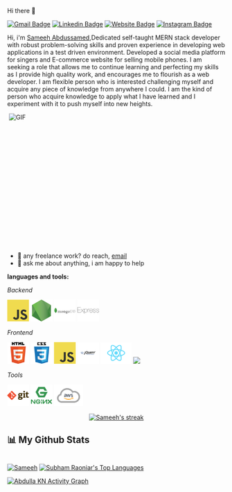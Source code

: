  Hi there 👋



<!--
**abdullakn/abdullakn** is a ✨ _special_ ✨ repository because its `README.md` (this file) appears on your GitHub profile.

Here are some ideas to get you started:

- 🔭 I’m currently working on ...
- 🌱 I’m currently learning ...
- 👯 I’m looking to collaborate on ...
- 🤔 I’m looking for help with ...
- 💬 Ask me about ...
- 📫 How to reach me: ...
- 😄 Pronouns: ...
- ⚡ Fun fact: ...
-->

[![Gmail Badge](https://img.shields.io/badge/-sameeh-c14438?style=flat&logo=Gmail&logoColor=white&link=mailto:sameeh4321@gmail.com)](mailto:sameeh4321@gmail.com)
[![Linkedin Badge](https://img.shields.io/badge/-Sameeh.M-blue?style=flat&logo=Linkedin&logoColor=white&link=https://www.linkedin.com/in/sameeh-m-664944213/)](https://www.linkedin.com/in/abdulla-kn-2662841b7/)
[![Website Badge](https://img.shields.io/badge/-Sameeh.M-green?style=flat&logo=Google-Chrome&logoColor=white&link=https://jessicalim.me)](https://sameeh.tech)
[![Instagram Badge](https://img.shields.io/badge/-@Sameeh_abdussamed-pink?style=flat&logo=instagram&logoColor=white&link=https://instagram.com/jlim_slam/)](https://www.instagram.com/sameeh_abdussamad/)

Hi, i'm [Sameeh Abdussamed](https://sameeh.tech/),Dedicated self-taught MERN stack developer with robust problem-solving skills and proven experience in 
developing web applications in a test driven environment. Developed a social media platform for singers and E-commerce website for selling mobile phones. I am seeking a role that allows me to continue learning and perfecting my skills as I provide high quality work, and encourages me to flourish as a web developer. I am flexible person who is interested challenging myself and acquire any piece of knowledge from anywhere I could. I am the kind of person who acquire knowledge to apply what I have learned and I experiment with it to push myself into new heights.

 <img align="right" alt="GIF" src="https://github.com/abhisheknaiidu/abhisheknaiidu/blob/master/code.gif?raw=true" width="500" height="320" />



- 💼 any freelance work? do reach, [email](mailto:sameeh4321gmail.com) 
- 💬 ask me about anything, i am happy to help



**languages and tools:**  

*Backend*

<code><img height="50" src="https://raw.githubusercontent.com/github/explore/80688e429a7d4ef2fca1e82350fe8e3517d3494d/topics/javascript/javascript.png"></code>
<code><img height="50" src="https://raw.githubusercontent.com/github/explore/80688e429a7d4ef2fca1e82350fe8e3517d3494d/topics/nodejs/nodejs.png"></code>
<code><img height="50" src="https://raw.githubusercontent.com/github/explore/80688e429a7d4ef2fca1e82350fe8e3517d3494d/topics/mongodb/mongodb.png"></code>
<code><img height="50" src="https://raw.githubusercontent.com/github/explore/80688e429a7d4ef2fca1e82350fe8e3517d3494d/topics/express/express.png"></code>
<!-- <code><img height="50" src="https://raw.githubusercontent.com/github/explore/80688e429a7d4ef2fca1e82350fe8e3517d3494d/topics/postgres/postgres.png"></code> -->
*Frontend*

<code><img height="50" src="https://raw.githubusercontent.com/github/explore/80688e429a7d4ef2fca1e82350fe8e3517d3494d/topics/html/html.png"></code>
<code><img height="50" src="https://raw.githubusercontent.com/github/explore/80688e429a7d4ef2fca1e82350fe8e3517d3494d/topics/css/css.png"></code>
<code><img height="50" src="https://raw.githubusercontent.com/github/explore/5c058a388828bb5fde0bcafd4bc867b5bb3f26f3/topics/javascript/javascript.png"></code>
<code><img height="50" src="https://raw.githubusercontent.com/github/explore/80688e429a7d4ef2fca1e82350fe8e3517d3494d/topics/jquery/jquery.png"></code>
<code><img height="50" src="https://github.com/abdullakn/abdullakn/blob/main/react.png"></code>
<code><img height="50" src="https://upload.wikimedia.org/wikipedia/commons/b/b2/Bootstrap_logo.svg"></code>
 
*Tools*
 
<code><img height="50" src="https://raw.githubusercontent.com/github/explore/80688e429a7d4ef2fca1e82350fe8e3517d3494d/topics/git/git.png"></code>
<code><img height="50" src="https://github.com/abdullakn/abdullakn/blob/main/nginx.png"></code>
<code><img height="50" src="https://github.com/abdullakn/abdullakn/blob/main/aws.png"></code>



<p align="center">
    <a href="https://github.com/Sameeh7383/github-readme-streak-stats">
        <img title="🔥 Get streak stats for your profile at git.io/streak-stats" alt="Sameeh's streak" src="https://github-readme-streak-stats.herokuapp.com/?user=Sameeh7383&theme=black-ice&hide_border=true&stroke=0000&background=060A0CD0"/>
    </a>
</p>



## 📊 My Github Stats

  <br/>
    <a href="https://github.com/Sameeh7383/github-readme-stats"><img alt=Sameeh Github Stats" src="https://github-readme-stats.vercel.app/api?username=Sameeh7383&show_icons=true&count_private=true&theme=react&hide_border=true&bg_color=0D1117" /></a>
  <a href="https://github.com/abdullakn/github-readme-stats"><img alt="Subham Raoniar's Top Languages" src="https://github-readme-stats.vercel.app/api/top-langs/?username=Sameeh7383&langs_count=8&count_private=true&layout=compact&theme=react&hide_border=true&bg_color=0D1117" /></a>
  <br/>

<a href="https://github.com/Sameeh7383/github-readme-activity-graph"><img alt="Abdulla KN Activity Graph" src="https://activity-graph.herokuapp.com/graph?username=Sameeh7383&bg_color=0D1117&color=5BCDEC&line=5BCDEC&point=FFFFFF&hide_border=true" /></a>
